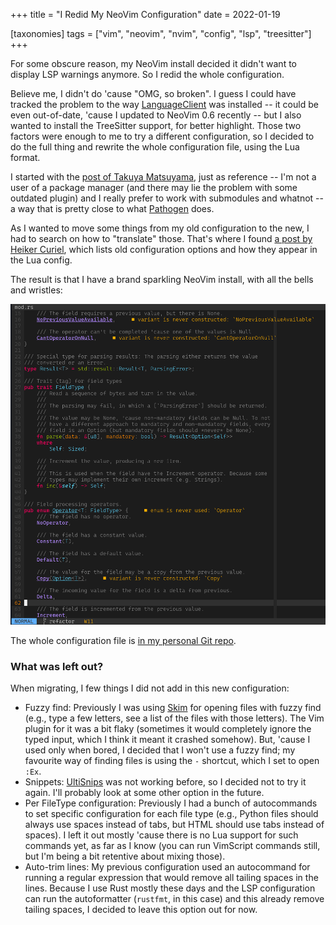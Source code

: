 +++
title = "I Redid My NeoVim Configuration"
date = 2022-01-19

[taxonomies]
tags = ["vim", "neovim", "nvim", "config", "lsp", "treesitter"]
+++

For some obscure reason, my NeoVim install decided it didn't want to
display LSP warnings anymore. So I redid the whole configuration.

<!-- more -->

Believe me, I didn't do 'cause "OMG, so broken". I guess I could have tracked
the problem to the way
[LanguageClient](https://github.com/autozimu/LanguageClient-neovim) was
installed -- it could be even out-of-date, 'cause I updated to NeoVim 0.6
recently -- but I also wanted to install the TreeSitter support, for better
highlight. Those two factors were enough to me to try a different
configuration, so I decided to do the full thing and rewrite the whole
configuration file, using the Lua format.

I started with the [post of Takuya
Matsuyama](https://blog.inkdrop.app/how-to-set-up-neovim-0-5-modern-plugins-lsp-treesitter-etc-542c3d9c9887),
just as reference -- I'm not a user of a package manager (and
there may lie the problem with some outdated plugin) and I really prefer to
work with submodules and whatnot -- a way that is pretty close to what
[Pathogen](https://github.com/tpope/vim-pathogen) does.

As I wanted to move some things from my old configuration to the new, I had to
search on how to "translate" those. That's where I found [a post by Heiker
Curiel](https://vonheikemen.github.io/devlog/tools/configuring-neovim-using-lua/),
which lists old configuration options and how they appear in the Lua config.

The result is that I have a brand sparkling NeoVim install, with all the bells
and wristles:

![](vim6.png "Yes, I do like to write long documentation strings")

The whole configuration file is [in my personal Git
repo](https://git.juliobiason.me/dotfiles.git/tree/nvim).

### What was left out?

When migrating, I few things I did not add in this new configuration:

- Fuzzy find: Previously I was using [Skim](https://github.com/lotabout/skim)
  for opening files with fuzzy find (e.g., type a few letters, see a list of
  the files with those letters). The Vim plugin for it was a bit flaky
  (sometimes it would completely ignore the typed input, which I think it meant
  it crashed somehow). But, 'cause I used only when bored, I decided that I
  won't use a fuzzy find; my favourite way of finding files is using the `-`
  shortcut, which I set to open `:Ex`.
- Snippets: [UltiSnips](https://github.com/sirver/UltiSnips) was not working
  before, so I decided not to try it again. I'll probably look at some other
  option in the future.
- Per FileType configuration: Previously I had a bunch of autocommands to set
  specific configuration for each file type (e.g., Python files should always
  use spaces instead of tabs, but HTML should use tabs instead of spaces). I
  left it out mostly 'cause there is no Lua support for such commands yet, as
  far as I know (you can run VimScript commands still, but I'm being a bit
  retentive about mixing those).
- Auto-trim lines: My previous configuration used an autocommand for running a
  regular expression that would remove all tailing spaces in the lines. Because
  I use Rust mostly these days and the LSP configuration can run the
  autoformatter (`rustfmt`, in this case) and this already remove tailing
  spaces, I decided to leave this option out for now.
